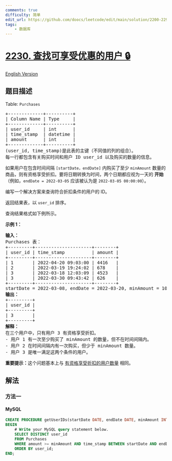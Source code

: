 ```yaml
---
comments: true
difficulty: 简单
edit_url: https://github.com/doocs/leetcode/edit/main/solution/2200-2299/2230.The%20Users%20That%20Are%20Eligible%20for%20Discount/README.md
tags:
    - 数据库
---
```


<!-- problem:start -->

# [2230. 查找可享受优惠的用户 🔒](https://leetcode.cn/problems/the-users-that-are-eligible-for-discount)

[English Version](/solution/2200-2299/2230.The%20Users%20That%20Are%20Eligible%20for%20Discount/README_EN.md)

## 题目描述

<!-- description:start -->

<p>Table: <code>Purchases</code></p>

<pre>
+-------------+----------+
| Column Name | Type     |
+-------------+----------+
| user_id     | int      |
| time_stamp  | datetime |
| amount      | int      |
+-------------+----------+
(user_id, time_stamp)是此表的主键（不同值的列的组合）。
每一行都包含有关购买时间和用户 ID user_id 以及购买的数量的信息。
</pre>

<p>如果用户在包含时间间隔 <code>[startDate，endDate]</code> 内购买了至少&nbsp;<code>minAmount</code>&nbsp;数量的商品，则有资格享受折扣。要将日期转换为时间，两个日期都应视为一天的 <strong>开始</strong>（例如，<code>endDate = 2022-03-05</code>&nbsp;应该被认为是 <code>2022-03-05 00:00:00</code>）。</p>

<p>编写一个解决方案来查询符合折扣条件的用户的 ID。</p>

<p>返回结果表，以&nbsp;<code>user_id</code>&nbsp;排序。</p>

<p>查询结果格式如下例所示。</p>

<p><strong>示例 1：</strong></p>

<pre>
<strong>输入：</strong>
Purchases 表：
+---------+---------------------+--------+
| user_id | time_stamp          | amount |
+---------+---------------------+--------+
| 1       | 2022-04-20 09:03:00 | 4416   |
| 2       | 2022-03-19 19:24:02 | 678    |
| 3       | 2022-03-18 12:03:09 | 4523   |
| 3       | 2022-03-30 09:43:42 | 626    |
+---------+---------------------+--------+
startDate = 2022-03-08, endDate = 2022-03-20, minAmount = 1000
<strong>输出：</strong>
+---------+
| user_id |
+---------+
| 3       |
+---------+
<strong>解释：</strong>
在三个用户中，只有用户 3 有资格享受折扣。
- 用户 1 有一次至少购买了 minAmount 的数量，但不在时间间隔内。
- 用户 2 在时间间隔内有一次购买，但少于 minAmount 数量。
- 用户 3 是唯一满足这两个条件的用户。
</pre>

<strong>重要提示：</strong>这个问题基本上与 <a href="https://leetcode.cn/problems/the-number-of-users-that-are-eligible-for-discount/description/">有资格享受折扣的用户数量</a> 相同。

<!-- description:end -->

## 解法

<!-- solution:start -->

### 方法一

<!-- tabs:start -->

#### MySQL

```sql
CREATE PROCEDURE getUserIDs(startDate DATE, endDate DATE, minAmount INT)
BEGIN
    # Write your MySQL query statement below.
    SELECT DISTINCT user_id
    FROM Purchases
    WHERE amount >= minAmount AND time_stamp BETWEEN startDate AND endDate
    ORDER BY user_id;
END;
```

<!-- tabs:end -->

<!-- solution:end -->

<!-- problem:end -->
